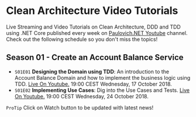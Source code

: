 # Clean Architecture Video Tutorials

Live Streaming and Video Tutorials on Clean Architecture, DDD and TDD using .NET Core published every week on [Paulovich.NET Youtube](https://www.youtube.com/channel/UCNa5mOYnmc4ipZjFNUY4q_Q) channel. Check out the following schedule so you don't miss the topics!

## Season 01 - Create an Account Balance Service

* `S01E01` **Designing the Domain using TDD**: An introduction to the Account Balance Domain and how to implement the business logic using TDD.
[Live On Youtube.](https://www.youtube.com/watch?v=HdHG05rau0A) 19:00 CEST Wednesday, 17 October 2018.
* `S01E02` **Implementing Use Cases**: Dig into the Use Cases and Tests.
[Live On Youtube.](#) 19:00 CEST Wednesday, 24 October 2018.

`ProTip` Click on Watch button to be updated with latest news!
